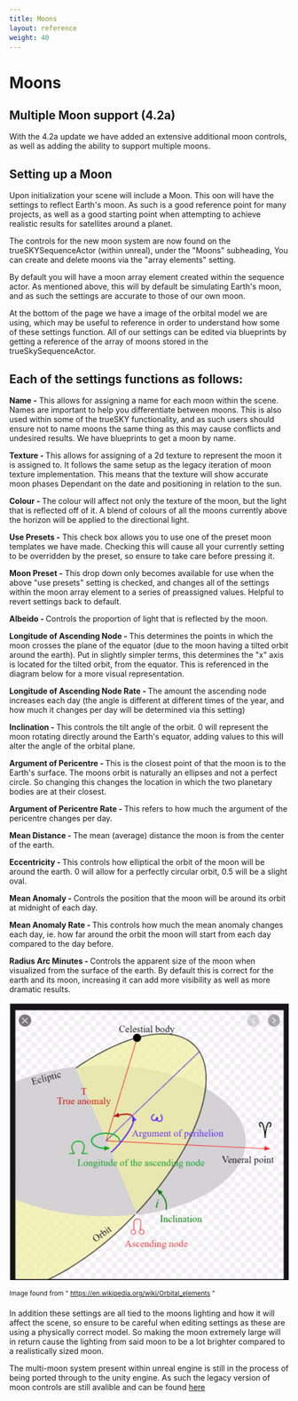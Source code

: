 ```yaml
---
title: Moons
layout: reference
weight: 40
---
```






Moons
====
<div class="ue4-specific">

Multiple Moon support (4.2a)
----------------------------------------

With the 4.2a update we have added an extensive additional moon controls, as well as adding the ability to support multiple moons.



Setting up a Moon
----------------------------------------

Upon initialization your scene will include a Moon. This oon will have the settings to reflect Earth's moon. As such is a good reference point for many projects, as well as a good starting point when attempting to achieve realistic results for satellites around a planet.


The controls for the new moon system are now found on the trueSKYSequenceActor (within unreal), under the "Moons" subheading, You can create and delete moons via the "array elements" setting.

By default you will have a moon array element created within the sequence actor. As mentioned above, this will by default be simulating Earth's moon, and as such the settings are accurate to those of our own moon.

At the bottom of the page we have a image of the orbital model we are using, which may be useful to reference in order to understand how some of these settings function. All of our settings can be edited via blueprints by getting a reference of the array of moons stored in the trueSkySequenceActor.



Each of the settings functions as follows:
----------------------------------------




<b> Name -</b> This allows for assigning a name for each moon within the scene. Names are important to help you differentiate between moons. This is also used within some of the trueSKY functionality, and as such users should ensure not to name moons the same thing as this may cause conflicts and undesired results. We have blueprints to get a moon by name.

<b> Texture - </b> This allows for assigning of a 2d texture to represent the moon it is assigned to. It follows the same setup as the legacy iteration of moon texture implementation. This means that the texture will show accurate moon phases Dependant on the date and positioning in relation to the sun.

<b> Colour - </b> The colour will affect not only the texture of the moon, but the light that is reflected off of it. A blend of colours of all the moons currently above the horizon will be applied to the directional light. 

<b> Use Presets -</b> This check box allows you to use one of the preset moon templates we have made. Checking this will cause all your currently setting to be overridden by the preset, so ensure to take care before pressing it.

<b> Moon Preset -</b> This drop down only becomes available for use when the above "use presets" setting is checked, and changes all of the settings within the moon array element to a series of preassigned values. Helpful to revert settings back to default.

<b> Albeido - </b> Controls the proportion of light that is reflected by the moon.

<b> Longitude of Ascending Node - </b> This determines the points in which the moon crosses the plane of the equator (due to the moon having a tilted orbit around the earth). Put in slightly simpler terms, this determines the "x" axis is located for the tilted orbit, from the equator. This is referenced in the diagram below for a more visual representation.

<b> Longitude of Ascending Node Rate - </b> The amount the ascending node increases each day (the angle is different at different times of the year, and how much it changes per day will be determined via this setting)

<b> Inclination - </b> This controls the tilt angle of the orbit. 0 will represent the moon rotating directly around the Earth's equator, adding values to this will alter the angle of the orbital plane.

<b> Argument of Pericentre - </b> This is the closest point of that the moon is to the Earth's surface. The moons orbit is naturally an ellipses and not a perfect circle. So changing this changes the location in which the two planetary bodies are at their closest.

<b> Argument of Pericentre Rate - </b> This refers to how much the argument of the pericentre changes per day.

<b> Mean Distance - </b> The mean (average) distance the moon is from the center of the earth.

<b> Eccentricity - </b> This controls how elliptical the orbit of the moon will be around the earth. 0 will allow for a perfectly circular orbit, 0.5 will be a slight oval. 

<b> Mean Anomaly - </b> Controls the position that the moon will be around its orbit at midnight of each day.

<b> Mean Anomaly Rate - </b> This controls how much the mean anomaly changes each day, ie. how far around the orbit the moon will start from each day compared to the day before.

<b> Radius Arc Minutes - </b> Controls the apparent size of the moon when visualized from the surface of the earth. By default this is correct for the earth and its moon, increasing it can add more visibility as well as more dramatic results.



![](/images/MoonOrbitExplanation.png)

<sup>Image found from " https://en.wikipedia.org/wiki/Orbital_elements "</sup>




In addition these settings are all tied to the moons lighting and how it will affect the scene, so ensure to be careful when editing settings as these are using a physically correct model. So making the moon extremely large will in return cause the lighting from said moon to be a lot brighter compared to a realistically sized moon.


</div>

<div class="unity-specific">

The multi-moon system present within unreal engine is still in the process of being ported through to the unity engine. As such the legacy version of moon controls are still avalible and can be found [here](tutorials)

</div>
